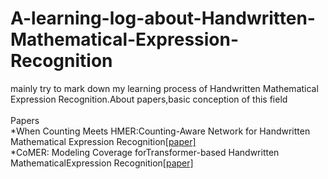 # A-learning-log-about-Handwritten-Mathematical-Expression-Recognition
  mainly try to mark down my learning process of Handwritten Mathematical Expression Recognition.About papers,basic conception of this field
\
\
Papers\
*When Counting Meets HMER:Counting-Aware Network for Handwritten Mathematical Expression Recognition[[paper]](https://arxiv.org/abs/2207.11463)\
*CoMER: Modeling Coverage forTransformer-based Handwritten MathematicalExpression Recognition[[paper]](https://arxiv.org/abs/2207.04410)

